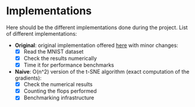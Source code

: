 # Implementations

Here should be the different implementations done during the project.
List of different implementations:

 - **Original**: original implementation offered [here](https://lvdmaaten.github.io/tsne/) with minor changes:
    * [x] Read the MNIST dataset
    * [x] Check the results numerically
    * [x] Time it for performance benchmarks
 - **Naive**: O(n^2) version of the t-SNE algorithm (exact computation of the gradients):
    * [x] Check the numerical results
    * [x] Counting the flops performed
    * [x] Benchmarking infrastructure
